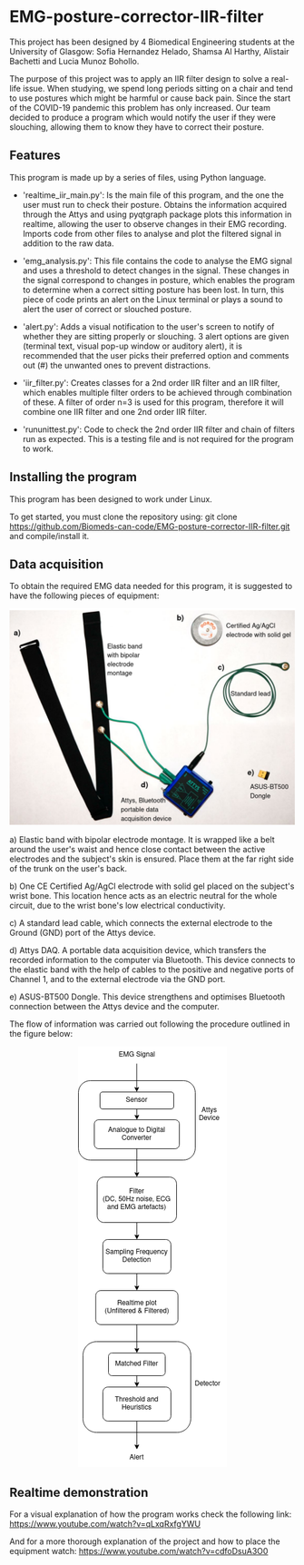 # EMG-posture-corrector-IIR-filter

This project has been designed by 4 Biomedical Engineering students at the University of Glasgow: Sofia Hernandez Helado, Shamsa Al Harthy, Alistair Bachetti and Lucia Munoz Bohollo.

The purpose of this project was to apply an IIR filter design to solve a real-life issue. When studying, we spend long periods sitting on a chair and tend to use postures which might be harmful or cause back pain. Since the start of the COVID-19 pandemic this problem has only increased. Our team decided to produce a program which would notify the user if they were slouching, allowing them to know they have to correct their posture.


## Features

This program is made up by a series of files, using Python language. 

* 'realtime_iir_main.py': Is the main file of this program, and the one the user must run to check their posture. Obtains the information acquired through the Attys and using pyqtgraph package plots this information in realtime, allowing the user to observe changes in their EMG recording. Imports code from other files to analyse and plot the filtered signal in addition to the raw data.

* 'emg_analysis.py': This file contains the code to analyse the EMG signal and uses a threshold to detect changes in the signal. These changes in the signal correspond to changes in posture, which enables the program to determine when a correct sitting posture has been lost. In turn, this piece of code prints an alert on the Linux terminal or plays a sound to alert the user of correct or slouched posture.

* 'alert.py': Adds a visual notification to the user's screen to notify of whether they are sitting properly or slouching. 3 alert options are given (terminal text, visual pop-up window or auditory alert), it is recommended that the user picks their preferred option and comments out (#) the unwanted ones to prevent distractions. 

* 'iir_filter.py': Creates classes for a 2nd order IIR filter and an IIR filter, which enables multiple filter orders to be achieved through combination of these. A filter of order n=3 is used for this program, therefore it will combine one IIR filter and one 2nd order IIR filter.

* 'rununittest.py': Code to check the 2nd order IIR filter and chain of filters run as expected. This is a testing file and is not required for the program to work.


## Installing the program

This program has been designed to work under Linux.

To get started, you must clone the repository using:
git clone https://github.com/Biomeds-can-code/EMG-posture-corrector-IIR-filter.git 
and compile/install it.


## Data acquisition

To obtain the required EMG data needed for this program, it is suggested to have the following pieces of equipment:

![alt text](setup.png)

a) Elastic band with bipolar electrode montage. It is wrapped like a belt around the user's waist and hence close contact between the active electrodes and the subject's skin is ensured. Place them at the far right side of the trunk on the user's back.

b) One CE Certified Ag/AgCl electrode with solid gel placed on the subject's wrist bone. This location hence acts as an electric neutral for the whole circuit, due to the wrist bone's low electrical conductivity.

c) A standard lead cable, which connects the external electrode to the Ground (GND) port of the Attys device.

d) Attys DAQ. A portable data acquisition device, which transfers the recorded information to the computer via Bluetooth. This device connects to the elastic band with the help of cables to the positive and negative ports of Channel 1, and to the external electrode via the GND port.

e) ASUS-BT500 Dongle. This device strengthens and optimises Bluetooth connection between the Attys device and the computer.

The flow of information was carried out following the procedure outlined in the figure below:

<p align="center">
  <img src="https://github.com/Biomeds-can-code/EMG-posture-corrector-IIR-filter/blob/main/Flowchart.png" />
</p>


## Realtime demonstration

For a visual explanation of how the program works check the following link:
https://www.youtube.com/watch?v=qLxqRxfgYWU

And for a more thorough explanation of the project and how to place the equipment watch:
https://www.youtube.com/watch?v=cdfoDsuA3O0

